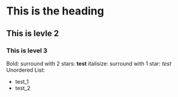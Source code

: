 # This is the heading
## This is levle 2
### This is level 3

Bold: surround with 2 stars: **test**
italisize: surround with 1 star: *test*
Unordered List:
- test_1
- test_2
